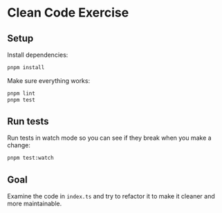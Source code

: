 # Clean Code Exercise

## Setup

Install dependencies:

```sh
pnpm install
```

Make sure everything works:

```sh
pnpm lint
pnpm test
```

## Run tests

Run tests in watch mode so you can see if they break when you make a change:

```sh
pnpm test:watch
```

## Goal

Examine the code in `index.ts` and try to refactor it to make it cleaner and more maintainable.
